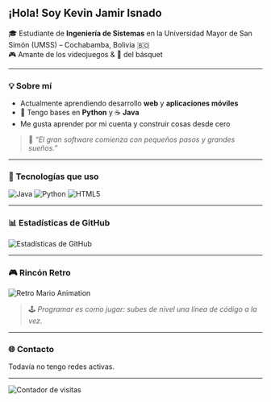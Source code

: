 ## ¡Hola! Soy Kevin Jamir Isnado

🎓 Estudiante de **Ingeniería de Sistemas** en la Universidad Mayor de San Simón (UMSS) – Cochabamba, Bolivia 🇧🇴  
🎮 Amante de los videojuegos & 🏀 del básquet  

---

### 💡 Sobre mí

- Actualmente aprendiendo desarrollo **web** y **aplicaciones móviles**
- 🐍 Tengo bases en **Python** y ☕ **Java**
- Me gusta aprender por mi cuenta y construir cosas desde cero

> 💬 *“El gran software comienza con pequeños pasos y grandes sueños.”*

---

### 🧰 Tecnologías que uso

![Java](https://img.shields.io/badge/Java-ED8B00?style=for-the-badge&logo=java&logoColor=white)
![Python](https://img.shields.io/badge/Python-3776AB?style=for-the-badge&logo=python&logoColor=white)
![HTML5](https://img.shields.io/badge/HTML5-E34F26?style=for-the-badge&logo=html5&logoColor=white)

---

### 📊 Estadísticas de GitHub

![Estadísticas de GitHub](https://github-readme-stats.vercel.app/api?username=JamirIsnado&show_icons=true&theme=tokyonight&locale=es)

---

### 🎮 Rincón Retro

![Retro Mario Animation](https://raw.githubusercontent.com/JamirIsnado/JamirIsnado/main/retro-mario.gif)

> 🕹️ *Programar es como jugar: subes de nivel una línea de código a la vez.*

---

### 🌐 Contacto

Todavía no tengo redes activas.

---

![Contador de visitas](https://komarev.com/ghpvc/?username=JamirIsnado&style=flat&color=blue)

